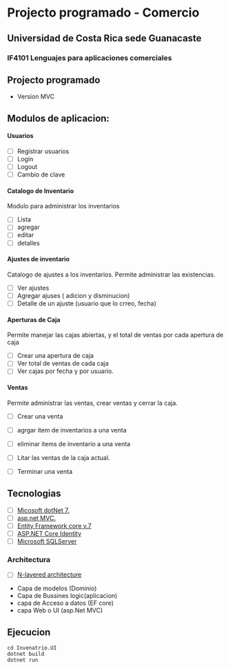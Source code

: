 # Projecto programado - Comercio
## Universidad de Costa Rica sede Guanacaste
### IF4101  Lenguajes para aplicaciones comerciales



## Projecto programado 
   - Version MVC

## Modulos de aplicacion:
#### Usuarios

- [ ] Registrar usuarios
- [ ] Login
- [ ] Logout
- [ ] Cambio de clave

#### Catalogo de Inventario
 Modulo para administrar los inventarios
 - [ ] Lista 
 - [ ] agregar
 - [ ] editar
 - [ ] detalles

 #### Ajustes de inventario
 Catalogo de ajustes a los inventarios. Permite administrar las existencias.

 - [ ] Ver ajustes
 - [ ] Agregar ajuses ( adicion y disminucion)
 - [ ] Detalle de un ajuste (usuario que lo crreo, fecha)
 
 #### Aperturas de Caja
 Permite manejar las cajas abiertas, y el total de ventas por cada apertura de caja
 - [ ] Crear una apertura de caja
 - [ ] Ver total de ventas de cada caja
 - [ ] Ver cajas por fecha y por usuario.

 #### Ventas 
 Permite administrar las ventas, crear ventas y cerrar la caja.
 - [ ] Crear una venta
 - [ ] agrgar item de inventarios a una venta
 - [ ] eliminar items de inventario a una venta
 - [ ] Litar las ventas de la caja actual.
 - [ ] Terminar una venta





## Tecnologias 

- [ ] [Micosoft dotNet 7.](https://learn.microsoft.com/en-us/aspnet/core/getting-started/?view=aspnetcore-7.0&tabs=windows)
- [ ] [asp.net MVC.](https://learn.microsoft.com/en-us/aspnet/core/tutorials/first-mvc-app/start-mvc?view=aspnetcore-7.0&tabs=visual-studio)
- [ ] [Entity Framework core v.7](https://learn.microsoft.com/en-us/ef/core/get-started/overview/first-app?tabs=netcore-cli)
- [ ] [ASP.NET Core Identity](https://learn.microsoft.com/en-us/aspnet/core/security/authentication/identity?view=aspnetcore-7.0&tabs=visual-studio)
- [ ] [Microsoft SQLServer](https://learn.microsoft.com/en-us/sql/sql-server/what-s-new-in-sql-server-2022?view=sql-server-ver16)

### Architectura

- [ ] [N-layered architecture](https://learn.microsoft.com/en-us/dotnet/architecture/modern-web-apps-azure/common-web-application-architectures)

- Capa de modelos (Dominio)
- Capa de Bussines logic(aplicacion)
- capa de Acceso a datos (EF core)
- capa Web o UI (asp.Net MVC)

## Ejecucion

```
cd Invenatrio.UI
dotnet build
dotnet run

```
